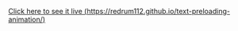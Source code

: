
[Click here to see it live (https://redrum112.github.io/text-preloading-animation/)](https://redrum112.github.io/text-preloading-animation/)
